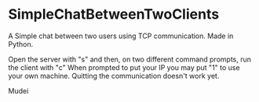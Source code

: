 # SimpleChatBetweenTwoClients
A Simple chat between two users using TCP communication. Made in Python. 

Open the server with "s" and then, on two different command prompts, run the client with "c"
When prompted to put your IP you may put "1" to use your own machine.
Quitting the communication doesn't work yet.

Mudei 